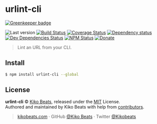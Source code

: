 # urlint-cli

[![Greenkeeper badge](https://badges.greenkeeper.io/urlint/urlint-cli.svg)](https://greenkeeper.io/)


![Last version](https://img.shields.io/github/tag/urlint/urlint-cli.svg?style=flat-square)
[![Build Status](https://img.shields.io/travis/urlint/urlint-cli/master.svg?style=flat-square)](https://travis-ci.org/urlint/urlint-cli)
[![Coverage Status](https://img.shields.io/coveralls/urlint/urlint-cli.svg?style=flat-square)](https://coveralls.io/github/urlint/urlint-cli)
[![Dependency status](https://img.shields.io/david/urlint/urlint-cli.svg?style=flat-square)](https://david-dm.org/urlint/urlint-cli)
[![Dev Dependencies Status](https://img.shields.io/david/dev/urlint/urlint-cli.svg?style=flat-square)](https://david-dm.org/urlint/urlint-cli#info=devDependencies)
[![NPM Status](https://img.shields.io/npm/dm/urlint-cli.svg?style=flat-square)](https://www.npmjs.org/package/urlint-cli)
[![Donate](https://img.shields.io/badge/donate-paypal-blue.svg?style=flat-square)](https://paypal.me/Kikobeats)

> Lint an URL from your CLI.

## Install

```bash
$ npm install urlint-cli --global
```

## License

**urlint-cli** © [Kiko Beats](https://kikobeats.com), released under the [MIT](https://github.com/urlint/urlint-cli/blob/master/LICENSE) License.<br>
Authored and maintained by Kiko Beats with help from [contributors](https://github.com/urlint/urlint-cli/contributors).

> [kikobeats.com](https://kikobeats.com) · GitHub [@Kiko Beats](https://github.com/Kikobeats) · Twitter [@Kikobeats](https://twitter.com/Kikobeats)
